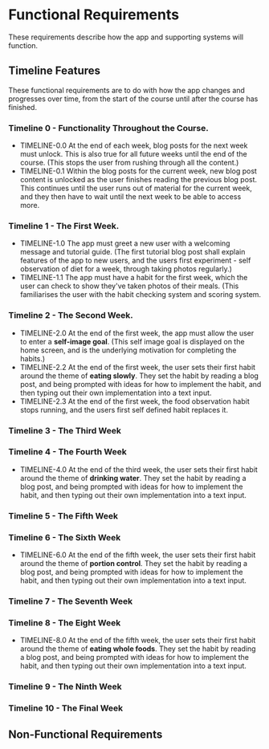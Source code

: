 Functional Requirements
=======================
These requirements describe how the app and supporting systems will function.

Timeline Features
-----------------
These functional requirements are to do with how the app changes and progresses over time, from the start of the course until after the course has finished.

### Timeline 0 - Functionality Throughout the Course. ###

- TIMELINE-0.0 At the end of each week, blog posts for the next week must unlock. This is also true for all future weeks until the end of the course. (This stops the user from rushing through all the content.)
- TIMELINE-0.1 Within the blog posts for the current week, new blog post content is unlocked as the user finishes reading the previous blog post. This continues until the user runs out of material for the current week, and they then have to wait until the next week to be able to access more.

### Timeline 1 - The First Week. ###

- TIMELINE-1.0 The app must greet a new user with a welcoming message and tutorial guide. (The first tutorial blog post shall explain features of the app to new users, and the users first experiment - self observation of diet for a week, through taking photos regularly.)
- TIMELINE-1.1 The app must have a habit for the first week, which the user can check to show they've taken photos of their meals. (This familiarises the user with the habit checking system and scoring system.

### Timeline 2 - The Second Week. ###

- TIMELINE-2.0 At the end of the first week, the app must allow the user to enter a **self-image goal**. (This self image goal is displayed on the home screen, and is the underlying motivation for completing the habits.)
- TIMELINE-2.2 At the end of the first week, the user sets their first habit around the theme of **eating slowly**. They set the habit by reading a blog post, and being prompted with ideas for how to implement the habit, and then typing out their own implementation into a text input.
- TIMELINE-2.3 At the end of the first week, the food observation habit stops running, and the users first self defined habit replaces it.

### Timeline 3 - The Third Week ###

### Timeline 4 - The Fourth Week ###

- TIMELINE-4.0 At the end of the third week, the user sets their first habit around the theme of **drinking water**. They set the habit by reading a blog post, and being prompted with ideas for how to implement the habit, and then typing out their own implementation into a text input.

### Timeline 5 - The Fifth Week ###

### Timeline 6 - The Sixth Week ###

- TIMELINE-6.0 At the end of the fifth week, the user sets their first habit around the theme of **portion control**. They set the habit by reading a blog post, and being prompted with ideas for how to implement the habit, and then typing out their own implementation into a text input.

### Timeline 7 - The Seventh Week ###

### Timeline 8 - The Eight Week ###

- TIMELINE-8.0 At the end of the fifth week, the user sets their first habit around the theme of **eating whole foods**. They set the habit by reading a blog post, and being prompted with ideas for how to implement the habit, and then typing out their own implementation into a text input.

### Timeline 9 - The Ninth Week ###

### Timeline 10 - The Final Week ###



Non-Functional Requirements
---------------------------
